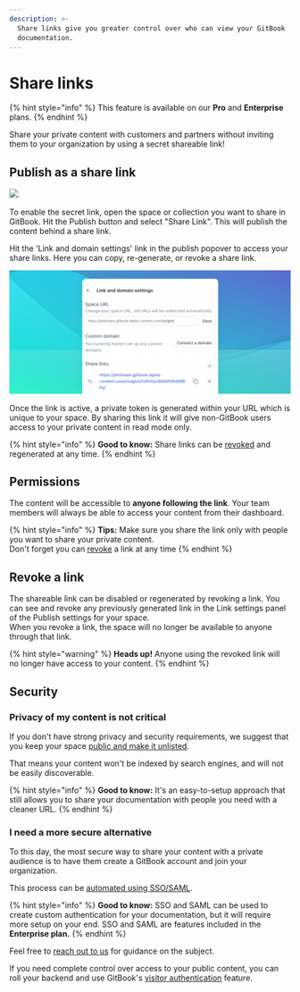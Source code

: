 ```yaml
---
description: >-
  Share links give you greater control over who can view your GitBook
  documentation.
---
```


# Share links

{% hint style="info" %}
This feature is available on our **Pro** and **Enterprise** plans.
{% endhint %}

Share your private content with customers and partners without inviting them to your organization by using a secret shareable link!

## Publish as a share link

![](<../../.gitbook/assets/Publish – Share Link.png>)

To enable the secret link, open the space or collection you want to share in GitBook. Hit the Publish button and select "Share Link". This will publish the content behind a share link.

Hit the 'Link and domain settings' link in the publish popover to access your share links. Here you can copy, re-generate, or revoke a share link.

![](<../../.gitbook/assets/Share Link Settings.png>)

Once the link is active, a private token is generated within your URL which is unique to your space. By sharing this link it will give non-GitBook users access to your private content in read mode only.

{% hint style="info" %}
**Good to know:** Share links can be [revoked](share-links.md#revoke-a-link) and regenerated at any time.
{% endhint %}

## Permissions

The content will be accessible to **anyone following the link**. Your team members will always be able to access your content from their dashboard.

{% hint style="info" %}
**Tips:** Make sure you share the link only with people you want to share your private content.\
Don't forget you can [revoke](share-links.md#revoke-a-link) a link at any time
{% endhint %}

## Revoke a link

The shareable link can be disabled or regenerated by revoking a link. You can see and revoke any previously generated link in the Link settings panel of the Publish settings for your space.\
When you revoke a link, the space will no longer be available to anyone through that link.

{% hint style="warning" %}
**Heads up!** Anyone using the revoked link will no longer have access to your content.
{% endhint %}

## Security

### Privacy of my content is not critical

If you don't have strong privacy and security requirements, we suggest that you keep your space [public and make it unlisted](space-publishing.md#unlisted).

That means your content won't be indexed by search engines, and will not be easily discoverable.

{% hint style="info" %}
**Good to know:** It's an easy-to-setup approach that still allows you to share your documentation with people you need with a cleaner URL.
{% endhint %}

### I need a more secure alternative

To this day, the most secure way to share your content with a private audience is to have them create a GitBook account and join your organization.

This process can be [automated using SSO/SAML](../../advanced-guides/advanced-sharing-and-security/saml.md).

{% hint style="info" %}
**Good to know:** SSO and SAML can be used to create custom authentication for your documentation, but it will require more setup on your end. SSO and SAML are features included in the **Enterprise plan.**
{% endhint %}

Feel free to [reach out to us](mailto:support@gitbook.com) for guidance on the subject.

If you need complete control over access to your public content, you can roll your backend and use GitBook's [visitor authentication](../../advanced-guides/advanced-sharing-and-security/visitor-authentication.md) feature.
